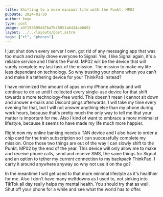 ```yaml
---
title: Shifting to a more minimal life with the Punkt. MP02
pubDate: 2024-01-30
author: koyu
type: post
image: a3f193699d67ba7b76953a6424ab0d02
layout: ../../layouts/post.astro
tags: ["rl", "phones"]
---
```


I just shut down every server I own, got rid of any messaging app that was too much and really drove everyone to Signal. Yes, I like Signal again, it's a reliable service and I think the Punkt. MP02 will be the device that will surely complete my last task of the mission. The mission to make my life less dependant on technology. So why trusting your phone when you can't and make it a tethering device for your ThinkPad instead?

I have minimized the amount of apps on my iPhone already and will continue to do so until I collected every single-use device for that shift towards a more technology-free world. This doesn't mean I cannot sit down and answer e-mails and Discord pings afterwards, I will take my time every evening for that, but I will not answer anything else than my phone during work hours, because that's pretty much the only way to tell me that your matter is important for me. Also I kind of want to embrace a more minimalist lifestyle, because it seems to have made my life much more happier.

Right now my online banking needs a TAN device and I also have to order a chip card for the train subscription so I can successfully complete my mission. Once those two things are out of the way I can slowly shift to the Punkt. MP02 by the end of the year. This device will only allow me to make and receive phone calls, send and receive SMS, the same things for Signal and an option to tether my current connection to my backpack ThinkPad. I carry it around anywhere anyway so why not use it on the go?

In the meantime I will get used to that more minimal lifestyle as it's healthier for me. Also I don't have many meltdowns as I used to, not sinking into TikTok all day really helps my mental health. You should try that as well. Shut off your phone for a while and see what the world has to offer.